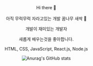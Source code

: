 <div align="center">
Hi there 👋

</br>

</br>
아직 무럭무럭 자라고있는 개발 꿈나무 새싹 🌱</br>

개발이 재미있는 개발자</br>

새롭게 배우는것을 좋아합니다.</br>

HTML, CSS, JavaScript, React.js, Node.js


![Anurag's GitHub stats](https://github-readme-stats.vercel.app/api?username=soyikimm&show_icons=true&theme=radical)
</div>

